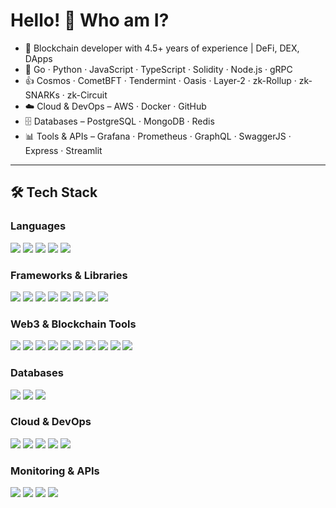# Hello! 👋 Who am I?  
- 🔭 Blockchain developer with 4.5+ years of experience | DeFi, DEX, DApps  
- 🌱 Go · Python · JavaScript · TypeScript · Solidity · Node.js · gRPC  
- 👍 Cosmos · CometBFT · Tendermint · Oasis · Layer-2 · zk-Rollup · zk-SNARKs · zk-Circuit  
- ☁️ Cloud & DevOps – AWS · Docker · GitHub  
- 🗄 Databases – PostgreSQL · MongoDB · Redis  
- 📊 Tools & APIs – Grafana · Prometheus · GraphQL · SwaggerJS · Express · Streamlit  

---

## 🛠 Tech Stack  

### **Languages**
<a href="https://go.dev/" target="_blank"><img src="https://img.shields.io/badge/Go-00ADD8?style=for-the-badge&logo=go&logoColor=white"/></a>
<a href="https://www.python.org/" target="_blank"><img src="https://img.shields.io/badge/Python-3776AB?style=for-the-badge&logo=python&logoColor=white"/></a>
<a href="https://developer.mozilla.org/docs/Web/JavaScript" target="_blank"><img src="https://img.shields.io/badge/JavaScript-F7DF1E?style=for-the-badge&logo=javascript&logoColor=black"/></a>
<a href="https://www.typescriptlang.org/" target="_blank"><img src="https://img.shields.io/badge/TypeScript-3178C6?style=for-the-badge&logo=typescript&logoColor=white"/></a>
<a href="https://soliditylang.org/" target="_blank"><img src="https://img.shields.io/badge/Solidity-363636?style=for-the-badge&logo=solidity&logoColor=white"/></a>

### **Frameworks & Libraries**
<a href="https://react.dev/" target="_blank"><img src="https://img.shields.io/badge/React-20232A?style=for-the-badge&logo=react&logoColor=61DAFB"/></a>
<a href="https://nextjs.org/" target="_blank"><img src="https://img.shields.io/badge/Next.js-000000?style=for-the-badge&logo=next.js&logoColor=white"/></a>
<a href="https://vitejs.dev/" target="_blank"><img src="https://img.shields.io/badge/Vite-646CFF?style=for-the-badge&logo=vite&logoColor=white"/></a>
<a href="https://nodejs.org/" target="_blank"><img src="https://img.shields.io/badge/Node.js-339933?style=for-the-badge&logo=node.js&logoColor=white"/></a>
<a href="https://expressjs.com/" target="_blank"><img src="https://img.shields.io/badge/Express-000000?style=for-the-badge&logo=express&logoColor=white"/></a>
<a href="https://grpc.io/" target="_blank"><img src="https://img.shields.io/badge/gRPC-2EB67D?style=for-the-badge&logo=google&logoColor=white"/></a>
<a href="https://libp2p.io/" target="_blank"><img src="https://img.shields.io/badge/libp2p-FF6F00?style=for-the-badge&logo=ipfs&logoColor=white"/></a>
<a href="https://streamlit.io/" target="_blank"><img src="https://img.shields.io/badge/Streamlit-FF4B4B?style=for-the-badge&logo=streamlit&logoColor=white"/></a>

### **Web3 & Blockchain Tools**
<a href="https://web3js.readthedocs.io/" target="_blank"><img src="https://img.shields.io/badge/Web3.js-F16822?style=for-the-badge&logo=web3.js&logoColor=white"/></a>
<a href="https://docs.ethers.org/" target="_blank"><img src="https://img.shields.io/badge/Ethers.js-25383C?style=for-the-badge&logo=ethereum&logoColor=white"/></a>
<a href="https://wagmi.sh/" target="_blank"><img src="https://img.shields.io/badge/Wagmi-FFC107?style=for-the-badge&logo=react&logoColor=black"/></a>
<a href="https://www.rainbowkit.com/" target="_blank"><img src="https://img.shields.io/badge/RainbowKit-5B2C6F?style=for-the-badge&logo=rainbow&logoColor=white"/></a>
<a href="https://thirdweb.com/" target="_blank"><img src="https://img.shields.io/badge/Thirdweb-000000?style=for-the-badge&logo=thirdweb&logoColor=white"/></a>
<a href="https://chain.link/" target="_blank"><img src="https://img.shields.io/badge/Chainlink-375BD2?style=for-the-badge&logo=chainlink&logoColor=white"/></a>
<a href="https://cosmos.network/" target="_blank"><img src="https://img.shields.io/badge/Cosmos-2E3148?style=for-the-badge&logo=cosmos&logoColor=white"/></a>
<a href="https://cometbft.com/" target="_blank"><img src="https://img.shields.io/badge/CometBFT-FF6600?style=for-the-badge&logo=blockchain.com&logoColor=white"/></a>
<a href="https://oasisprotocol.org/" target="_blank"><img src="https://img.shields.io/badge/Oasis-0A1D2F?style=for-the-badge&logo=oasis&logoColor=white"/></a>
<a href="https://tendermint.com/" target="_blank"><img src="https://img.shields.io/badge/Tendermint-00BFFF?style=for-the-badge&logo=blockchain.com&logoColor=white"/></a>

### **Databases**
<a href="https://www.postgresql.org/" target="_blank"><img src="https://img.shields.io/badge/PostgreSQL-336791?style=for-the-badge&logo=postgresql&logoColor=white"/></a>
<a href="https://www.mongodb.com/" target="_blank"><img src="https://img.shields.io/badge/MongoDB-47A248?style=for-the-badge&logo=mongodb&logoColor=white"/></a>
<a href="https://redis.io/" target="_blank"><img src="https://img.shields.io/badge/Redis-DC382D?style=for-the-badge&logo=redis&logoColor=white"/></a>

### **Cloud & DevOps**
<a href="https://aws.amazon.com/" target="_blank"><img src="https://img.shields.io/badge/AWS-232F3E?style=for-the-badge&logo=amazon-aws&logoColor=white"/></a>
<a href="https://www.docker.com/" target="_blank"><img src="https://img.shields.io/badge/Docker-2496ED?style=for-the-badge&logo=docker&logoColor=white"/></a>
<a href="https://github.com/" target="_blank"><img src="https://img.shields.io/badge/GitHub-181717?style=for-the-badge&logo=github&logoColor=white"/></a>
<a href="https://vercel.com/" target="_blank"><img src="https://img.shields.io/badge/Vercel-000000?style=for-the-badge&logo=vercel&logoColor=white"/></a>
<a href="https://www.netlify.com/" target="_blank"><img src="https://img.shields.io/badge/Netlify-00C7B7?style=for-the-badge&logo=netlify&logoColor=white"/></a>

### **Monitoring & APIs**
<a href="https://grafana.com/" target="_blank"><img src="https://img.shields.io/badge/Grafana-F46800?style=for-the-badge&logo=grafana&logoColor=white"/></a>
<a href="https://prometheus.io/" target="_blank"><img src="https://img.shields.io/badge/Prometheus-E6522C?style=for-the-badge&logo=prometheus&logoColor=white"/></a>
<a href="https://graphql.org/" target="_blank"><img src="https://img.shields.io/badge/GraphQL-E10098?style=for-the-badge&logo=graphql&logoColor=white"/></a>
<a href="https://swagger.io/" target="_blank"><img src="https://img.shields.io/badge/Swagger-85EA2D?style=for-the-badge&logo=swagger&logoColor=black"/></a>
